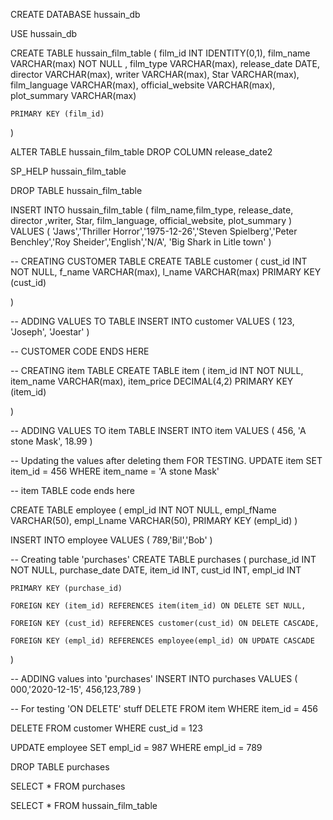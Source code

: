 CREATE DATABASE hussain_db

USE hussain_db

CREATE TABLE hussain_film_table
(
    film_id INT IDENTITY(0,1),
    film_name VARCHAR(max) NOT NULL ,
    film_type VARCHAR(max),
    release_date DATE,
    director VARCHAR(max),
    writer VARCHAR(max),
    Star VARCHAR(max),
    film_language VARCHAR(max),
    official_website VARCHAR(max),
    plot_summary VARCHAR(max)

    PRIMARY KEY (film_id)

)




ALTER TABLE hussain_film_table
DROP COLUMN release_date2

SP_HELP hussain_film_table

DROP TABLE hussain_film_table

INSERT INTO hussain_film_table
(
       film_name,film_type, release_date, director ,writer, Star, film_language, official_website, plot_summary
)
VALUES
(
    'Jaws','Thriller Horror','1975-12-26','Steven Spielberg','Peter Benchley','Roy Sheider','English','N/A', 'Big Shark in Litle town'
)


-- CREATING CUSTOMER TABLE
CREATE TABLE customer
(
    cust_id  INT NOT NULL,
    f_name  VARCHAR(max),
    l_name  VARCHAR(max)
    PRIMARY KEY (cust_id)

)


-- ADDING VALUES TO TABLE
INSERT INTO customer
VALUES
(
    123, 'Joseph', 'Joestar'
)

-- CUSTOMER CODE ENDS HERE



-- CREATING item TABLE
CREATE TABLE item
(
    item_id INT NOT NULL,
    item_name VARCHAR(max),
    item_price DECIMAL(4,2)
    PRIMARY KEY (item_id)

)

-- ADDING VALUES TO item TABLE
INSERT INTO item
VALUES
(
    456, 'A stone Mask', 18.99
)


-- Updating the values after deleting them FOR TESTING.
UPDATE item
SET item_id = 456
WHERE item_name = 'A stone Mask'


-- item TABLE  code ends here




CREATE TABLE employee
(
    empl_id INT NOT NULL,
    empl_fName VARCHAR(50),
    empl_Lname VARCHAR(50),
    PRIMARY KEY (empl_id)
)

INSERT INTO employee
VALUES
(
    789,'Bil','Bob'
)



-- Creating table 'purchases' 
CREATE TABLE purchases
(
    purchase_id INT NOT NULL,
    purchase_date DATE,
    item_id INT,
    cust_id INT,
    empl_id INT

    PRIMARY KEY (purchase_id)
    
    FOREIGN KEY (item_id) REFERENCES item(item_id) ON DELETE SET NULL,

    FOREIGN KEY (cust_id) REFERENCES customer(cust_id) ON DELETE CASCADE,

    FOREIGN KEY (empl_id) REFERENCES employee(empl_id) ON UPDATE CASCADE
)


-- ADDING values into 'purchases'
INSERT INTO purchases
VALUES
(
    000,'2020-12-15', 456,123,789
)





-- For testing 'ON DELETE' stuff
DELETE FROM item
WHERE item_id = 456

DELETE FROM customer
WHERE cust_id = 123

UPDATE employee
SET empl_id = 987
WHERE empl_id = 789







DROP TABLE purchases

SELECT * FROM purchases

SELECT * FROM hussain_film_table